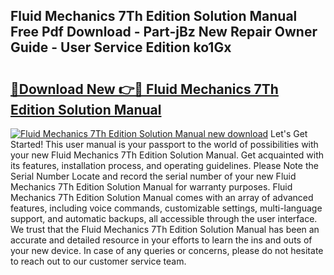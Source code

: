 ## Fluid Mechanics 7Th Edition Solution Manual Free Pdf Download - Part-jBz New Repair Owner Guide - User Service Edition ko1Gx

# <h2><a href="http://bc48609.oget.top/?id=Fluid+Mechanics+7Th+Edition+Solution+Manual">🔗Download New 👉🔴 Fluid Mechanics 7Th Edition Solution Manual</a></h2>

[![Fluid Mechanics 7Th Edition Solution Manual new download](https://i.imgur.com/5g1atiW.png)](http://bc48609.oget.top/?id=Fluid+Mechanics+7Th+Edition+Solution+Manual)
Let's Get Started! This user manual is your passport to the world of possibilities with your new Fluid Mechanics 7Th Edition Solution Manual. Get acquainted with its features, installation process, and operating guidelines. Please Note the Serial Number Locate and record the serial number of your new Fluid Mechanics 7Th Edition Solution Manual for warranty purposes. Fluid Mechanics 7Th Edition Solution Manual comes with an array of advanced features, including voice commands, customizable settings, multi-language support, and automatic backups, all accessible through the user interface. We trust that the Fluid Mechanics 7Th Edition Solution Manual has been an accurate and detailed resource in your efforts to learn the ins and outs of your new device. In case of any queries or concerns, please do not hesitate to reach out to our customer service team.
